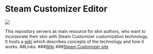 # Steam Customizer Editor
![](https://img.shields.io/badge/Documentation%20coverage-superficial-yellow.svg?style=flat-square)  

This repository servers as main resource for skin authors, who want to incorporate their skin with Steam Customizer customization technology.  
It hosts a [wiki](./wiki) which describes concepts of the technology and how it works.
##Links:
###[Wiki](https://github.com/SteamCustomizer/Editor/wiki)
###[Steam Customizer site](http://steamcustomizer.com/)
